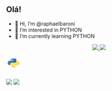 ## Olá!
- 👋 Hi, I’m @raphaelbaroni
- 👀 I’m interested in PYTHON
- 🌱 I’m currently learning PYTHON

<div align="center">
  <a href="https://github.com/raphaelbaroni">
  <img height="180em" src="https://github-readme-stats.vercel.app/api?username=raphaelbaroni&show_icons=true&theme=dracula&include_all_commits=true&count_private=true"/>
  <img height="180em" src="https://github-readme-stats.vercel.app/api/top-langs/?username=raphaelbaroni&layout=compact&langs_count=7&theme=dracula"/>
</div>
<div style="display: inline_block"><br>
 <img align="center" alt="Rafa-Python" height="30" width="40" src="https://raw.githubusercontent.com/devicons/devicon/master/icons/python/python-original.svg">
 
</div>
  
  ##
 
<div> 
  <a href = "mailto:raphael.baroni@hotmail.com"><img src="https://img.shields.io/badge/-Hotmail-%23333?style=for-the-badge&logo=hotmail&logoColor=white" target="_blank"></a>
  <a href="https://www.linkedin.com/in/raphael-baroni-a60972212/" target="_blank"><img src="https://img.shields.io/badge/-LinkedIn-%230077B5?style=for-the-badge&logo=linkedin&logoColor=white" target="_blank"></a> 
 
  
 
</div>
